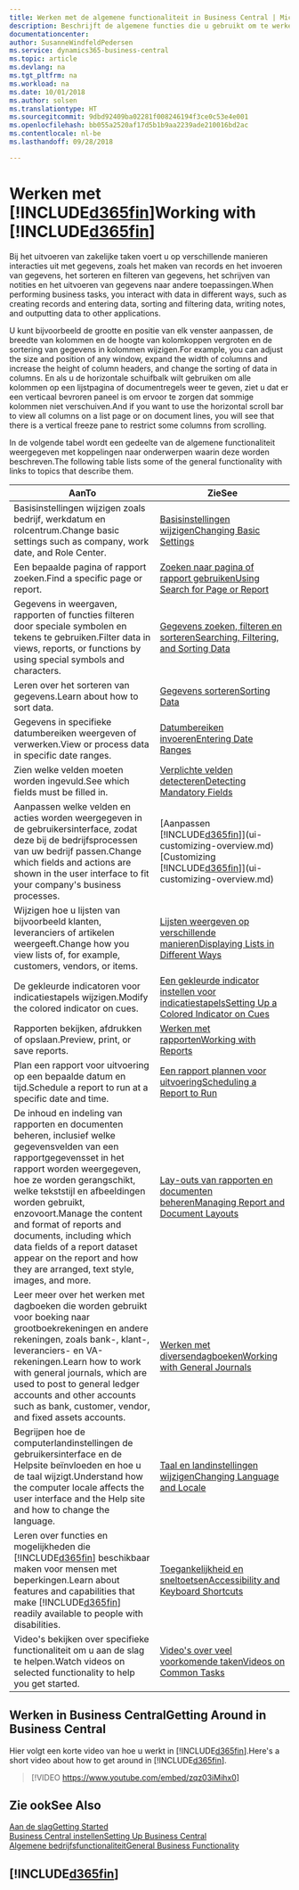 ```yaml
---
title: Werken met de algemene functionaliteit in Business Central | Microsoft Docs
description: Beschrijft de algemene functies die u gebruikt om te werken met gegevens in Business Central, zoals waarden invoeren, gegevens sorteren en weergaven wijzigen.
documentationcenter: 
author: SusanneWindfeldPedersen
ms.service: dynamics365-business-central
ms.topic: article
ms.devlang: na
ms.tgt_pltfrm: na
ms.workload: na
ms.date: 10/01/2018
ms.author: solsen
ms.translationtype: HT
ms.sourcegitcommit: 9dbd92409ba02281f008246194f3ce0c53e4e001
ms.openlocfilehash: bb055a2520af17d5b1b9aa2239ade210016bd2ac
ms.contentlocale: nl-be
ms.lasthandoff: 09/28/2018

---
```

# <a name="working-with-included365finincludesd365finmdmd"></a><span data-ttu-id="4b5c6-103">Werken met [!INCLUDE[d365fin](includes/d365fin_md.md)]</span><span class="sxs-lookup"><span data-stu-id="4b5c6-103">Working with [!INCLUDE[d365fin](includes/d365fin_md.md)]</span></span>
<span data-ttu-id="4b5c6-104">Bij het uitvoeren van zakelijke taken voert u op verschillende manieren interacties uit met gegevens, zoals het maken van records en het invoeren van gegevens, het sorteren en filteren van gegevens, het schrijven van notities en het uitvoeren van gegevens naar andere toepassingen.</span><span class="sxs-lookup"><span data-stu-id="4b5c6-104">When performing business tasks, you interact with data in different ways, such as creating records and entering data, sorting and filtering data, writing notes, and outputting data to other applications.</span></span>

<span data-ttu-id="4b5c6-105">U kunt bijvoorbeeld de grootte en positie van elk venster aanpassen, de breedte van kolommen en de hoogte van kolomkoppen vergroten en de sortering van gegevens in kolommen wijzigen.</span><span class="sxs-lookup"><span data-stu-id="4b5c6-105">For example, you can adjust the size and position of any window, expand the width of columns and increase the height of column headers, and change the sorting of data in columns.</span></span> <span data-ttu-id="4b5c6-106">En als u de horizontale schuifbalk wilt gebruiken om alle kolommen op een lijstpagina of documentregels weer te geven, ziet u dat er een verticaal bevroren paneel is om ervoor te zorgen dat sommige kolommen niet verschuiven.</span><span class="sxs-lookup"><span data-stu-id="4b5c6-106">And if you want to use the horizontal scroll bar to view all columns on a list page or on document lines, you will see that there is a vertical freeze pane to restrict some columns from scrolling.</span></span>

<span data-ttu-id="4b5c6-107">In de volgende tabel wordt een gedeelte van de algemene functionaliteit weergegeven met koppelingen naar onderwerpen waarin deze worden beschreven.</span><span class="sxs-lookup"><span data-stu-id="4b5c6-107">The following table lists some of the general functionality with links to topics that describe them.</span></span>

| <span data-ttu-id="4b5c6-108">Aan</span><span class="sxs-lookup"><span data-stu-id="4b5c6-108">To</span></span> | <span data-ttu-id="4b5c6-109">Zie</span><span class="sxs-lookup"><span data-stu-id="4b5c6-109">See</span></span> |
| --- | --- |
| <span data-ttu-id="4b5c6-110">Basisinstellingen wijzigen zoals bedrijf, werkdatum en rolcentrum.</span><span class="sxs-lookup"><span data-stu-id="4b5c6-110">Change basic settings such as company, work date, and Role Center.</span></span> |[<span data-ttu-id="4b5c6-111">Basisinstellingen wijzigen</span><span class="sxs-lookup"><span data-stu-id="4b5c6-111">Changing Basic Settings</span></span>](ui-change-basic-settings.md) |
| <span data-ttu-id="4b5c6-112">Een bepaalde pagina of rapport zoeken.</span><span class="sxs-lookup"><span data-stu-id="4b5c6-112">Find a specific page or report.</span></span> |[<span data-ttu-id="4b5c6-113">Zoeken naar pagina of rapport gebruiken</span><span class="sxs-lookup"><span data-stu-id="4b5c6-113">Using Search for Page or Report</span></span>](ui-search.md) |
| <span data-ttu-id="4b5c6-114">Gegevens in weergaven, rapporten of functies filteren door speciale symbolen en tekens te gebruiken.</span><span class="sxs-lookup"><span data-stu-id="4b5c6-114">Filter data in views, reports, or functions by using special symbols and characters.</span></span> |[<span data-ttu-id="4b5c6-115">Gegevens zoeken, filteren en sorteren</span><span class="sxs-lookup"><span data-stu-id="4b5c6-115">Searching, Filtering, and Sorting Data</span></span>](ui-enter-criteria-filters.md) |
| <span data-ttu-id="4b5c6-116">Leren over het sorteren van gegevens.</span><span class="sxs-lookup"><span data-stu-id="4b5c6-116">Learn about how to sort data.</span></span> |[<span data-ttu-id="4b5c6-117">Gegevens sorteren</span><span class="sxs-lookup"><span data-stu-id="4b5c6-117">Sorting Data</span></span>](ui-sorting.md) |
| <span data-ttu-id="4b5c6-118">Gegevens in specifieke datumbereiken weergeven of verwerken.</span><span class="sxs-lookup"><span data-stu-id="4b5c6-118">View or process data in specific date ranges.</span></span> |[<span data-ttu-id="4b5c6-119">Datumbereiken invoeren</span><span class="sxs-lookup"><span data-stu-id="4b5c6-119">Entering Date Ranges</span></span>](ui-enter-date-ranges.md) |
| <span data-ttu-id="4b5c6-120">Zien welke velden moeten worden ingevuld.</span><span class="sxs-lookup"><span data-stu-id="4b5c6-120">See which fields must be filled in.</span></span> |[<span data-ttu-id="4b5c6-121">Verplichte velden detecteren</span><span class="sxs-lookup"><span data-stu-id="4b5c6-121">Detecting Mandatory Fields</span></span>](ui-mandatory-fields.md) |
| <span data-ttu-id="4b5c6-122">Aanpassen welke velden en acties worden weergegeven in de gebruikersinterface, zodat deze bij de bedrijfsprocessen van uw bedrijf passen.</span><span class="sxs-lookup"><span data-stu-id="4b5c6-122">Change which fields and actions are shown in the user interface to fit your company's business processes.</span></span> |<span data-ttu-id="4b5c6-123">[Aanpassen [!INCLUDE[d365fin](includes/d365fin_md.md)]](ui-customizing-overview.md)</span><span class="sxs-lookup"><span data-stu-id="4b5c6-123">[Customizing [!INCLUDE[d365fin](includes/d365fin_md.md)]](ui-customizing-overview.md)</span></span> |
| <span data-ttu-id="4b5c6-124">Wijzigen hoe u lijsten van bijvoorbeeld klanten, leveranciers of artikelen weergeeft.</span><span class="sxs-lookup"><span data-stu-id="4b5c6-124">Change how you view lists of, for example, customers, vendors, or items.</span></span> |[<span data-ttu-id="4b5c6-125">Lijsten weergeven op verschillende manieren</span><span class="sxs-lookup"><span data-stu-id="4b5c6-125">Displaying Lists in Different Ways</span></span>](across-display-lists-different-views.md) |
| <span data-ttu-id="4b5c6-126">De gekleurde indicatoren voor indicatiestapels wijzigen.</span><span class="sxs-lookup"><span data-stu-id="4b5c6-126">Modify the colored indicator on cues.</span></span> |[<span data-ttu-id="4b5c6-127">Een gekleurde indicator instellen voor indicatiestapels</span><span class="sxs-lookup"><span data-stu-id="4b5c6-127">Setting Up a Colored Indicator on Cues</span></span>](ui-how-setup-colored-indicator-cues.md) |
|<span data-ttu-id="4b5c6-128">Rapporten bekijken, afdrukken of opslaan.</span><span class="sxs-lookup"><span data-stu-id="4b5c6-128">Preview, print, or save reports.</span></span>|[<span data-ttu-id="4b5c6-129">Werken met rapporten</span><span class="sxs-lookup"><span data-stu-id="4b5c6-129">Working with Reports</span></span>](ui-work-report.md)|
| <span data-ttu-id="4b5c6-130">Plan een rapport voor uitvoering op een bepaalde datum en tijd.</span><span class="sxs-lookup"><span data-stu-id="4b5c6-130">Schedule a report to run at a specific date and time.</span></span> |[<span data-ttu-id="4b5c6-131">Een rapport plannen voor uitvoering</span><span class="sxs-lookup"><span data-stu-id="4b5c6-131">Scheduling a Report to Run</span></span>](ui-work-report.md#ScheduleReport) |
| <span data-ttu-id="4b5c6-132">De inhoud en indeling van rapporten en documenten beheren, inclusief welke gegevensvelden van een rapportgegevensset in het rapport worden weergegeven, hoe ze worden gerangschikt, welke tekststijl en afbeeldingen worden gebruikt, enzovoort.</span><span class="sxs-lookup"><span data-stu-id="4b5c6-132">Manage the content and format of reports and documents, including which data fields of a report dataset appear on the report and how they are arranged, text style, images, and more.</span></span>|[<span data-ttu-id="4b5c6-133">Lay-outs van rapporten en documenten beheren</span><span class="sxs-lookup"><span data-stu-id="4b5c6-133">Managing Report and Document Layouts</span></span>](ui-manage-report-layouts.md) |
| <span data-ttu-id="4b5c6-134">Leer meer over het werken met dagboeken die worden gebruikt voor boeking naar grootboekrekeningen en andere rekeningen, zoals bank-, klant-, leveranciers- en VA-rekeningen.</span><span class="sxs-lookup"><span data-stu-id="4b5c6-134">Learn how to work with general journals, which are used to post to general ledger accounts and other accounts such as bank, customer, vendor, and fixed assets accounts.</span></span> |[<span data-ttu-id="4b5c6-135">Werken met diversendagboeken</span><span class="sxs-lookup"><span data-stu-id="4b5c6-135">Working with General Journals</span></span>](ui-work-general-journals.md) |
|<span data-ttu-id="4b5c6-136">Begrijpen hoe de computerlandinstellingen de gebruikersinterface en de Helpsite beïnvloeden en hoe u de taal wijzigt.</span><span class="sxs-lookup"><span data-stu-id="4b5c6-136">Understand how the computer locale affects the user interface and the Help site and how to change the language.</span></span>|[<span data-ttu-id="4b5c6-137">Taal en landinstellingen wijzigen</span><span class="sxs-lookup"><span data-stu-id="4b5c6-137">Changing Language and Locale</span></span>](about-locale-language.md)|
|<span data-ttu-id="4b5c6-138">Leren over functies en mogelijkheden die [!INCLUDE[d365fin](includes/d365fin_md.md)] beschikbaar maken voor mensen met beperkingen.</span><span class="sxs-lookup"><span data-stu-id="4b5c6-138">Learn about features and capabilities that make [!INCLUDE[d365fin](includes/d365fin_md.md)] readily available to people with disabilities.</span></span>|[<span data-ttu-id="4b5c6-139">Toegankelijkheid en sneltoetsen</span><span class="sxs-lookup"><span data-stu-id="4b5c6-139">Accessibility and Keyboard Shortcuts</span></span>](ui-accessibility.md)|
|<span data-ttu-id="4b5c6-140">Video's bekijken over specifieke functionaliteit om u aan de slag te helpen.</span><span class="sxs-lookup"><span data-stu-id="4b5c6-140">Watch videos on selected functionality to help you get started.</span></span>|[<span data-ttu-id="4b5c6-141">Video's over veel voorkomende taken</span><span class="sxs-lookup"><span data-stu-id="4b5c6-141">Videos on Common Tasks</span></span>](across-videos.md)|  

## <a name="getting-around-in-business-central"></a><span data-ttu-id="4b5c6-142">Werken in Business Central</span><span class="sxs-lookup"><span data-stu-id="4b5c6-142">Getting Around in Business Central</span></span>
<span data-ttu-id="4b5c6-143">Hier volgt een korte video van hoe u werkt in [!INCLUDE[d365fin](includes/d365fin_md.md)].</span><span class="sxs-lookup"><span data-stu-id="4b5c6-143">Here's a short video about how to get around in [!INCLUDE[d365fin](includes/d365fin_md.md)].</span></span>

> [!VIDEO https://www.youtube.com/embed/zqz03iMihx0]

## <a name="see-also"></a><span data-ttu-id="4b5c6-144">Zie ook</span><span class="sxs-lookup"><span data-stu-id="4b5c6-144">See Also</span></span>
[<span data-ttu-id="4b5c6-145">Aan de slag</span><span class="sxs-lookup"><span data-stu-id="4b5c6-145">Getting Started</span></span>](product-get-started.md)  
[<span data-ttu-id="4b5c6-146">Business Central instellen</span><span class="sxs-lookup"><span data-stu-id="4b5c6-146">Setting Up Business Central</span></span>](setup.md)  
[<span data-ttu-id="4b5c6-147">Algemene bedrijfsfunctionaliteit</span><span class="sxs-lookup"><span data-stu-id="4b5c6-147">General Business Functionality</span></span>](ui-across-business-areas.md)  

## [!INCLUDE[d365fin](includes/free_trial_md.md)]  

